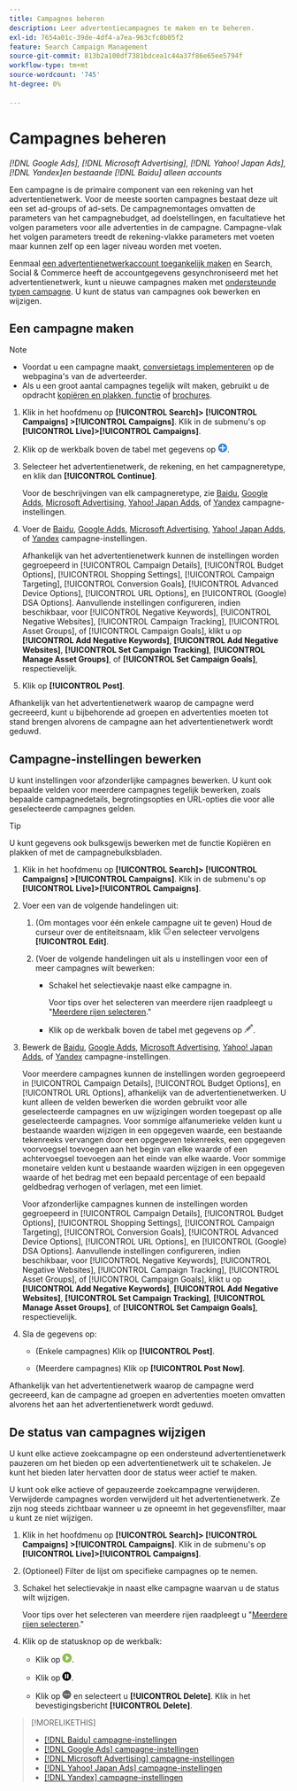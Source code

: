 ```yaml
---
title: Campagnes beheren
description: Leer advertentiecampagnes te maken en te beheren.
exl-id: 7654a01c-39de-4df4-a7ea-963cfc8b05f2
feature: Search Campaign Management
source-git-commit: 813b2a100df7381bdcea1c44a37f86e65ee5794f
workflow-type: tm+mt
source-wordcount: '745'
ht-degree: 0%

---
```


# Campagnes beheren

*[!DNL Google Ads], [!DNL Microsoft Advertising], [!DNL Yahoo! Japan Ads], [!DNL Yandex]en bestaande [!DNL Baidu] alleen accounts*

Een campagne is de primaire component van een rekening van het advertentienetwerk. Voor de meeste soorten campagnes bestaat deze uit een set ad-groups of ad-sets. De campagnemontages omvatten de parameters van het campagnebudget, ad doelstellingen, en facultatieve het volgen parameters voor alle advertenties in de campagne. Campagne-vlak het volgen parameters treedt de rekening-vlakke parameters met voeten maar kunnen zelf op een lager niveau worden met voeten.

Eenmaal [een advertentienetwerkaccount toegankelijk maken](/help/search-social-commerce/campaign-management/accounts/ad-network-account-manage.md) en Search, Social &amp; Commerce heeft de accountgegevens gesynchroniseerd met het advertentienetwerk, kunt u nieuwe campagnes maken met [ondersteunde typen campagne](/help/search-social-commerce/introduction/supported-inventory.md). U kunt de status van campagnes ook bewerken en wijzigen.

## Een campagne maken

>[!NOTE]
>
>* Voordat u een campagne maakt, [conversietags implementeren](/help/search-social-commerce/tracking/conversion-tracking-about.md) op de webpagina&#39;s van de adverteerder.
>* Als u een groot aantal campagnes tegelijk wilt maken, gebruikt u de opdracht [kopiëren en plakken, functie](/help/search-social-commerce/campaign-management/campaigns/copy-paste.md) of [brochures](/help/search-social-commerce/campaign-management/bulksheets/bulksheet-about.md).

1. Klik in het hoofdmenu op **[!UICONTROL Search]> [!UICONTROL Campaigns] >[!UICONTROL Campaigns]**. Klik in de submenu&#39;s op **[!UICONTROL Live]>[!UICONTROL Campaigns]**.

1. Klik op de werkbalk boven de tabel met gegevens op ![Maken](/help/search-social-commerce/assets/add.png "Maken").

1. Selecteer het advertentienetwerk, de rekening, en het campagneretype, en klik dan **[!UICONTROL Continue]**.

   Voor de beschrijvingen van elk campagneretype, zie [Baidu](/help/search-social-commerce/campaign-management/campaigns/campaign-settings-baidu.md), [Google Adds](/help/search-social-commerce/campaign-management/campaigns/campaign-settings-google.md), [Microsoft Advertising](/help/search-social-commerce/campaign-management/campaigns/campaign-settings-microsoft.md), [Yahoo! Japan Adds](/help/search-social-commerce/campaign-management/campaigns/campaign-settings-yahoo-japan.md), of [Yandex](/help/search-social-commerce/campaign-management/campaigns/campaign-settings-yandex.md) campagne-instellingen.

1. Voer de [Baidu](/help/search-social-commerce/campaign-management/campaigns/campaign-settings-baidu.md), [Google Adds](/help/search-social-commerce/campaign-management/campaigns/campaign-settings-google.md), [Microsoft Advertising](/help/search-social-commerce/campaign-management/campaigns/campaign-settings-microsoft.md), [Yahoo! Japan Adds](/help/search-social-commerce/campaign-management/campaigns/campaign-settings-yahoo-japan.md), of [Yandex](/help/search-social-commerce/campaign-management/campaigns/campaign-settings-yandex.md) campagne-instellingen.

   Afhankelijk van het advertentienetwerk kunnen de instellingen worden gegroepeerd in [!UICONTROL Campaign Details], [!UICONTROL Budget Options], [!UICONTROL Shopping Settings], [!UICONTROL Campaign Targeting], [!UICONTROL Conversion Goals], [!UICONTROL Advanced Device Options], [!UICONTROL URL Options], en [!UICONTROL (Google) DSA Options]. Aanvullende instellingen configureren, indien beschikbaar, voor [!UICONTROL Negative Keywords], [!UICONTROL Negative Websites], [!UICONTROL Campaign Tracking], [!UICONTROL Asset Groups], of [!UICONTROL Campaign Goals], klikt u op **[!UICONTROL Add Negative Keywords]**, **[!UICONTROL Add Negative Websites]**, **[!UICONTROL Set Campaign Tracking]**, **[!UICONTROL Manage Asset Groups]**, of **[!UICONTROL Set Campaign Goals]**, respectievelijk.

1. Klik op **[!UICONTROL Post]**.

Afhankelijk van het advertentienetwerk waarop de campagne werd gecreeerd, kunt u bijbehorende ad groepen en advertenties moeten tot stand brengen alvorens de campagne aan het advertentienetwerk wordt geduwd.

## Campagne-instellingen bewerken

U kunt instellingen voor afzonderlijke campagnes bewerken. U kunt ook bepaalde velden voor meerdere campagnes tegelijk bewerken, zoals bepaalde campagnedetails, begrotingsopties en URL-opties die voor alle geselecteerde campagnes gelden.

>[!TIP]
>
>U kunt gegevens ook bulksgewijs bewerken met de functie Kopiëren en plakken of met de campagnebulksbladen.

1. Klik in het hoofdmenu op **[!UICONTROL Search]> [!UICONTROL Campaigns] >[!UICONTROL Campaigns]**. Klik in de submenu&#39;s op **[!UICONTROL Live]>[!UICONTROL Campaigns]**.

1. Voer een van de volgende handelingen uit:

   1. (Om montages voor één enkele campagne uit te geven) Houd de curseur over de entiteitsnaam, klik ![Menupictogram](/help/search-social-commerce/assets/arrow-dropdown-menu.png "Menupictogram")en selecteer vervolgens **[!UICONTROL Edit]**.

   1. (Voer de volgende handelingen uit als u instellingen voor een of meer campagnes wilt bewerken:

      * Schakel het selectievakje naast elke campagne in.

        Voor tips over het selecteren van meerdere rijen raadpleegt u &quot;[Meerdere rijen selecteren](/help/search-social-commerce/common-tasks/navigation-editing-selection/multiple-rows-select.md).&quot;

      * Klik op de werkbalk boven de tabel met gegevens op ![Bewerken](/help/search-social-commerce/assets/edit.png "Bewerken").

1. Bewerk de [Baidu](/help/search-social-commerce/campaign-management/campaigns/campaign-settings-baidu.md), [Google Adds](/help/search-social-commerce/campaign-management/campaigns/campaign-settings-google.md), [Microsoft Advertising](/help/search-social-commerce/campaign-management/campaigns/campaign-settings-microsoft.md), [Yahoo! Japan Adds](/help/search-social-commerce/campaign-management/campaigns/campaign-settings-yahoo-japan.md), of [Yandex](/help/search-social-commerce/campaign-management/campaigns/campaign-settings-yandex.md) campagne-instellingen.

   Voor meerdere campagnes kunnen de instellingen worden gegroepeerd in [!UICONTROL Campaign Details], [!UICONTROL Budget Options], en [!UICONTROL URL Options], afhankelijk van de advertentienetwerken. U kunt alleen de velden bewerken die worden gebruikt voor alle geselecteerde campagnes en uw wijzigingen worden toegepast op alle geselecteerde campagnes. Voor sommige alfanumerieke velden kunt u bestaande waarden wijzigen in een opgegeven waarde, een bestaande tekenreeks vervangen door een opgegeven tekenreeks, een opgegeven voorvoegsel toevoegen aan het begin van elke waarde of een achtervoegsel toevoegen aan het einde van elke waarde. Voor sommige monetaire velden kunt u bestaande waarden wijzigen in een opgegeven waarde of het bedrag met een bepaald percentage of een bepaald geldbedrag verhogen of verlagen, met een limiet.

   Voor afzonderlijke campagnes kunnen de instellingen worden gegroepeerd in [!UICONTROL Campaign Details], [!UICONTROL Budget Options], [!UICONTROL Shopping Settings], [!UICONTROL Campaign Targeting], [!UICONTROL Conversion Goals], [!UICONTROL Advanced Device Options], [!UICONTROL URL Options], en [!UICONTROL (Google) DSA Options]. Aanvullende instellingen configureren, indien beschikbaar, voor [!UICONTROL Negative Keywords], [!UICONTROL Negative Websites], [!UICONTROL Campaign Tracking], [!UICONTROL Asset Groups], of [!UICONTROL Campaign Goals], klikt u op **[!UICONTROL Add Negative Keywords]**, **[!UICONTROL Add Negative Websites]**, **[!UICONTROL Set Campaign Tracking]**, **[!UICONTROL Manage Asset Groups]**, of **[!UICONTROL Set Campaign Goals]**, respectievelijk.

1. Sla de gegevens op:

   * (Enkele campagnes) Klik op **[!UICONTROL Post]**.

   * (Meerdere campagnes) Klik op **[!UICONTROL Post Now]**.

Afhankelijk van het advertentienetwerk waarop de campagne werd gecreeerd, kan de campagne ad groepen en advertenties moeten omvatten alvorens het aan het advertentienetwerk wordt geduwd.

## De status van campagnes wijzigen

U kunt elke actieve zoekcampagne op een ondersteund advertentienetwerk pauzeren om het bieden op een advertentienetwerk uit te schakelen. Je kunt het bieden later hervatten door de status weer actief te maken.

U kunt ook elke actieve of gepauzeerde zoekcampagne verwijderen. Verwijderde campagnes worden verwijderd uit het advertentienetwerk. Ze zijn nog steeds zichtbaar wanneer u ze opneemt in het gegevensfilter, maar u kunt ze niet wijzigen.

1. Klik in het hoofdmenu op **[!UICONTROL Search]> [!UICONTROL Campaigns] >[!UICONTROL Campaigns]**. Klik in de submenu&#39;s op **[!UICONTROL Live]>[!UICONTROL Campaigns]**.

1. (Optioneel) Filter de lijst om specifieke campagnes op te nemen.

1. Schakel het selectievakje in naast elke campagne waarvan u de status wilt wijzigen.

   Voor tips over het selecteren van meerdere rijen raadpleegt u &quot;[Meerdere rijen selecteren](/help/search-social-commerce/common-tasks/navigation-editing-selection/multiple-rows-select.md).&quot;

1. Klik op de statusknop op de werkbalk:

   * Klik op ![Activeren](/help/search-social-commerce/assets/activate.png "Activeren").

   * Klik op ![Pauzeren](/help/search-social-commerce/assets/pause.png "Pauzeren").

   * Klik op ![Meer](/help/search-social-commerce/assets/more.png "Meer") en selecteert u **[!UICONTROL Delete]**. Klik in het bevestigingsbericht **[!UICONTROL Delete]**.

>[!MORELIKETHIS]
>
>* [[!DNL Baidu] campagne-instellingen](/help/search-social-commerce/campaign-management/campaigns/campaign-settings-baidu.md)
>* [[!DNL Google Ads] campagne-instellingen](/help/search-social-commerce/campaign-management/campaigns/campaign-settings-google.md)
>* [[!DNL Microsoft Advertising] campagne-instellingen](/help/search-social-commerce/campaign-management/campaigns/campaign-settings-microsoft.md)
>* [[!DNL Yahoo! Japan Ads] campagne-instellingen](/help/search-social-commerce/campaign-management/campaigns/campaign-settings-yahoo-japan.md)
>* [[!DNL Yandex] campagne-instellingen](/help/search-social-commerce/campaign-management/campaigns/campaign-settings-yandex.md)
